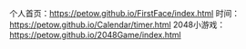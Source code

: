 个人首页：https://petow.github.io/FirstFace/index.html
时间：https://petow.github.io/Calendar/timer.html
2048小游戏：https://petow.github.io/2048Game/index.html
